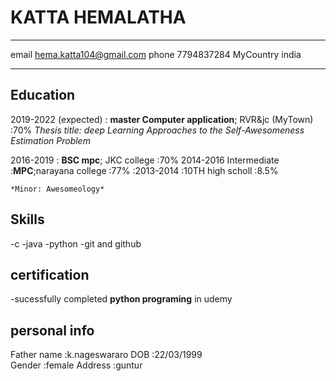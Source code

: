 KATTA HEMALATHA
============

-------------------     ----------------------------
email                          hema.katta104@gmail.com
phone                          7794837284
MyCountry                      india
-------------------     ----------------------------

Education
---------

2019-2022 (expected)
:   **master Computer application**;  RVR&jc (MyTown)
     :70%
    *Thesis title: deep Learning Approaches to the Self-Awesomeness
     Estimation Problem*

2016-2019
:   **BSC mpc**; JKC college
:70%
2014-2016 Intermediate
:**MPC**;narayana college
:77%
:2013-2014
:10TH high scholl
:8.5%


    *Minor: Awesomeology*
Skills
------------
-c
-java
-python
-git and github

certification
-----------
-sucessfully completed **python programing** in udemy

personal info
-----------
Father name   :k.nageswararo
DOB           :22/03/1999           
Gender        :female
Address       :guntur





